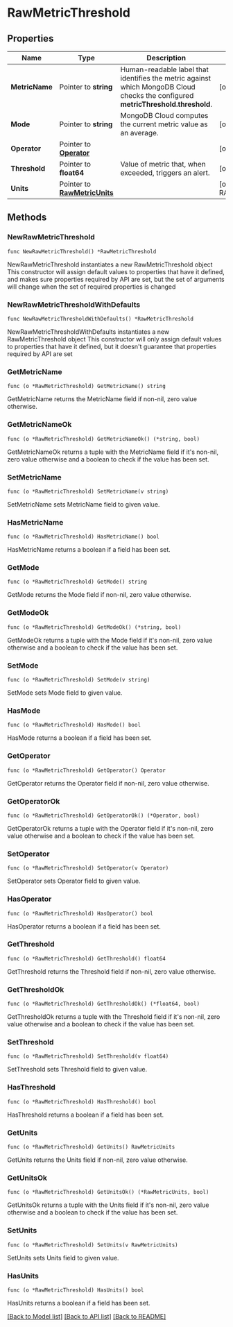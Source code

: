 # RawMetricThreshold

## Properties

Name | Type | Description | Notes
------------ | ------------- | ------------- | -------------
**MetricName** | Pointer to **string** | Human-readable label that identifies the metric against which MongoDB Cloud checks the configured **metricThreshold.threshold**. | [optional] 
**Mode** | Pointer to **string** | MongoDB Cloud computes the current metric value as an average. | [optional] 
**Operator** | Pointer to [**Operator**](Operator.md) |  | [optional] 
**Threshold** | Pointer to **float64** | Value of metric that, when exceeded, triggers an alert. | [optional] 
**Units** | Pointer to [**RawMetricUnits**](RawMetricUnits.md) |  | [optional] [default to RAWMETRICUNITS_RAW]

## Methods

### NewRawMetricThreshold

`func NewRawMetricThreshold() *RawMetricThreshold`

NewRawMetricThreshold instantiates a new RawMetricThreshold object
This constructor will assign default values to properties that have it defined,
and makes sure properties required by API are set, but the set of arguments
will change when the set of required properties is changed

### NewRawMetricThresholdWithDefaults

`func NewRawMetricThresholdWithDefaults() *RawMetricThreshold`

NewRawMetricThresholdWithDefaults instantiates a new RawMetricThreshold object
This constructor will only assign default values to properties that have it defined,
but it doesn't guarantee that properties required by API are set

### GetMetricName

`func (o *RawMetricThreshold) GetMetricName() string`

GetMetricName returns the MetricName field if non-nil, zero value otherwise.

### GetMetricNameOk

`func (o *RawMetricThreshold) GetMetricNameOk() (*string, bool)`

GetMetricNameOk returns a tuple with the MetricName field if it's non-nil, zero value otherwise
and a boolean to check if the value has been set.

### SetMetricName

`func (o *RawMetricThreshold) SetMetricName(v string)`

SetMetricName sets MetricName field to given value.

### HasMetricName

`func (o *RawMetricThreshold) HasMetricName() bool`

HasMetricName returns a boolean if a field has been set.

### GetMode

`func (o *RawMetricThreshold) GetMode() string`

GetMode returns the Mode field if non-nil, zero value otherwise.

### GetModeOk

`func (o *RawMetricThreshold) GetModeOk() (*string, bool)`

GetModeOk returns a tuple with the Mode field if it's non-nil, zero value otherwise
and a boolean to check if the value has been set.

### SetMode

`func (o *RawMetricThreshold) SetMode(v string)`

SetMode sets Mode field to given value.

### HasMode

`func (o *RawMetricThreshold) HasMode() bool`

HasMode returns a boolean if a field has been set.

### GetOperator

`func (o *RawMetricThreshold) GetOperator() Operator`

GetOperator returns the Operator field if non-nil, zero value otherwise.

### GetOperatorOk

`func (o *RawMetricThreshold) GetOperatorOk() (*Operator, bool)`

GetOperatorOk returns a tuple with the Operator field if it's non-nil, zero value otherwise
and a boolean to check if the value has been set.

### SetOperator

`func (o *RawMetricThreshold) SetOperator(v Operator)`

SetOperator sets Operator field to given value.

### HasOperator

`func (o *RawMetricThreshold) HasOperator() bool`

HasOperator returns a boolean if a field has been set.

### GetThreshold

`func (o *RawMetricThreshold) GetThreshold() float64`

GetThreshold returns the Threshold field if non-nil, zero value otherwise.

### GetThresholdOk

`func (o *RawMetricThreshold) GetThresholdOk() (*float64, bool)`

GetThresholdOk returns a tuple with the Threshold field if it's non-nil, zero value otherwise
and a boolean to check if the value has been set.

### SetThreshold

`func (o *RawMetricThreshold) SetThreshold(v float64)`

SetThreshold sets Threshold field to given value.

### HasThreshold

`func (o *RawMetricThreshold) HasThreshold() bool`

HasThreshold returns a boolean if a field has been set.

### GetUnits

`func (o *RawMetricThreshold) GetUnits() RawMetricUnits`

GetUnits returns the Units field if non-nil, zero value otherwise.

### GetUnitsOk

`func (o *RawMetricThreshold) GetUnitsOk() (*RawMetricUnits, bool)`

GetUnitsOk returns a tuple with the Units field if it's non-nil, zero value otherwise
and a boolean to check if the value has been set.

### SetUnits

`func (o *RawMetricThreshold) SetUnits(v RawMetricUnits)`

SetUnits sets Units field to given value.

### HasUnits

`func (o *RawMetricThreshold) HasUnits() bool`

HasUnits returns a boolean if a field has been set.


[[Back to Model list]](../README.md#documentation-for-models) [[Back to API list]](../README.md#documentation-for-api-endpoints) [[Back to README]](../README.md)



